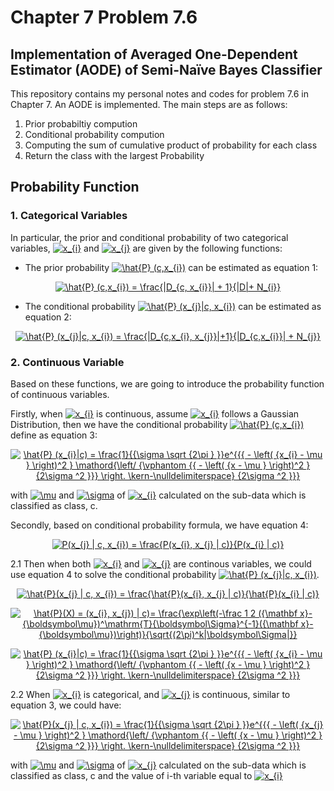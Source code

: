# Chapter 7 Problem 7.6 
## Implementation of Averaged One-Dependent Estimator (AODE) of Semi-Naïve Bayes Classifier

This repository contains my personal notes and codes for problem 7.6 in Chapter 7. An AODE is implemented. The main steps are as follows:

1. Prior probabiltiy compution
2. Conditional probability compution
3. Computing the sum of cumulative product of probability for each class
4. Return the class with the largest Probability

## Probability Function
### 1. Categorical Variables
In particular, the prior and conditional probability of two categorical variables, <a href="https://www.codecogs.com/eqnedit.php?latex=x_{i}" target="_blank"><img src="https://latex.codecogs.com/gif.latex?x_{i}" title="x_{i}" /></a> and <a href="https://www.codecogs.com/eqnedit.php?latex=x_{j}" target="_blank"><img src="https://latex.codecogs.com/gif.latex?x_{j}" title="x_{j}" /></a> are given by the following functions:

- The prior probability <a href="https://www.codecogs.com/eqnedit.php?latex=\hat{P}&space;(c,x_{i})" target="_blank"><img src="https://latex.codecogs.com/gif.latex?\hat{P}&space;(c,x_{i})" title="\hat{P} (c,x_{i})" /></a> can be estimated as equation 1:
<p align="center">
<a href="https://www.codecogs.com/eqnedit.php?latex=\hat{P}&space;(c,x_{i})&space;=&space;\frac{|D_{c,&space;x_{i}}|&space;&plus;&space;1}{|D|&plus;&space;N_{i}}" target="_blank"><img src="https://latex.codecogs.com/gif.latex?\hat{P}&space;(c,x_{i})&space;=&space;\frac{|D_{c,&space;x_{i}}|&space;&plus;&space;1}{|D|&plus;&space;N_{i}}" title="\hat{P} (c,x_{i}) = \frac{|D_{c, x_{i}}| + 1}{|D|+ N_{i}}" /></a>
</p>

- The conditional probability <a href="https://www.codecogs.com/eqnedit.php?latex=\hat{P}&space;(x_{j}|c,&space;x_{i})" target="_blank"><img src="https://latex.codecogs.com/gif.latex?\hat{P}&space;(x_{j}|c,&space;x_{i})" title="\hat{P} (x_{j}|c, x_{i})" /></a> can be estimated as equation 2:

<p align="center">
<a href="https://www.codecogs.com/eqnedit.php?latex=\hat{P}&space;(x_{j}|c,&space;x_{i})&space;=&space;\frac{|D_{c,x_{i},&space;x_{j}}|&plus;1}{|D_{c,x_{i}}|&space;&plus;&space;N_{j}}" target="_blank"><img src="https://latex.codecogs.com/gif.latex?\hat{P}&space;(x_{j}|c,&space;x_{i})&space;=&space;\frac{|D_{c,x_{i},&space;x_{j}}|&plus;1}{|D_{c,x_{i}}|&space;&plus;&space;N_{j}}" title="\hat{P} (x_{j}|c, x_{i}) = \frac{|D_{c,x_{i}, x_{j}}|+1}{|D_{c,x_{i}}| + N_{j}}" /></a>
</p>


### 2. Continuous Variable
Based on these functions, we are going to introduce the probability function of continuous variables. 

  Firstly, when <a href="https://www.codecogs.com/eqnedit.php?latex=x_{i}" target="_blank"><img src="https://latex.codecogs.com/gif.latex?x_{i}" title="x_{i}" /></a> is continuous, assume <a href="https://www.codecogs.com/eqnedit.php?latex=x_{i}" target="_blank"><img src="https://latex.codecogs.com/gif.latex?x_{i}" title="x_{i}" /></a> follows a Gaussian Distribution, then we have the conditional probability <a href="https://www.codecogs.com/eqnedit.php?latex=\hat{P}&space;(c,x_{i})" target="_blank"><img src="https://latex.codecogs.com/gif.latex?\hat{P}&space;(c,x_{i})" title="\hat{P} (c,x_{i})" /></a> define as equation 3:
<p align="center">
<a href="https://www.codecogs.com/eqnedit.php?latex=\hat{P}&space;(x_{i}|c)&space;=&space;\frac{1}{{\sigma&space;\sqrt&space;{2\pi&space;}&space;}}e^{{{&space;-&space;\left(&space;{x_{i}&space;-&space;\mu&space;}&space;\right)^2&space;}&space;\mathord{\left/&space;{\vphantom&space;{{&space;-&space;\left(&space;{x&space;-&space;\mu&space;}&space;\right)^2&space;}&space;{2\sigma&space;^2&space;}}}&space;\right.&space;\kern-\nulldelimiterspace}&space;{2\sigma&space;^2&space;}}}" target="_blank"><img src="https://latex.codecogs.com/gif.latex?\hat{P}&space;(x_{i}|c)&space;=&space;\frac{1}{{\sigma&space;\sqrt&space;{2\pi&space;}&space;}}e^{{{&space;-&space;\left(&space;{x_{i}&space;-&space;\mu&space;}&space;\right)^2&space;}&space;\mathord{\left/&space;{\vphantom&space;{{&space;-&space;\left(&space;{x&space;-&space;\mu&space;}&space;\right)^2&space;}&space;{2\sigma&space;^2&space;}}}&space;\right.&space;\kern-\nulldelimiterspace}&space;{2\sigma&space;^2&space;}}}" title="\hat{P} (x_{i}|c) = \frac{1}{{\sigma \sqrt {2\pi } }}e^{{{ - \left( {x_{i} - \mu } \right)^2 } \mathord{\left/ {\vphantom {{ - \left( {x - \mu } \right)^2 } {2\sigma ^2 }}} \right. \kern-\nulldelimiterspace} {2\sigma ^2 }}}" /></a>

</p>

with <a href="https://www.codecogs.com/eqnedit.php?latex=\mu" target="_blank"><img src="https://latex.codecogs.com/gif.latex?\mu" title="\mu" /></a> and <a href="https://www.codecogs.com/eqnedit.php?latex=\sigma" target="_blank"><img src="https://latex.codecogs.com/gif.latex?\sigma" title="\sigma" /></a> of <a href="https://www.codecogs.com/eqnedit.php?latex=x_{i}" target="_blank"><img src="https://latex.codecogs.com/gif.latex?x_{i}" title="x_{i}" /></a> calculated on the sub-data which is classified as class, c.

  
  Secondly, based on conditional probability formula, we have equation 4:

<p align="center">
  <a href="https://www.codecogs.com/eqnedit.php?latex=P(x_{j}&space;|&space;c,&space;x_{i})&space;=&space;\frac{P(x_{i},&space;x_{j}&space;|&space;c)}{P(x_{i}&space;|&space;c)}" target="_blank"><img src="https://latex.codecogs.com/gif.latex?P(x_{j}&space;|&space;c,&space;x_{i})&space;=&space;\frac{P(x_{i},&space;x_{j}&space;|&space;c)}{P(x_{i}&space;|&space;c)}" title="P(x_{j} | c, x_{i}) = \frac{P(x_{i}, x_{j} | c)}{P(x_{i} | c)}" /></a>
</p>

  
  2.1 Then when both <a href="https://www.codecogs.com/eqnedit.php?latex=x_{i}" target="_blank"><img src="https://latex.codecogs.com/gif.latex?x_{i}" title="x_{i}" /></a> and <a href="https://www.codecogs.com/eqnedit.php?latex=x_{j}" target="_blank"><img src="https://latex.codecogs.com/gif.latex?x_{j}" title="x_{j}" /></a> are continous variables, we could use equation 4 to solve the conditional probability <a href="https://www.codecogs.com/eqnedit.php?latex=\hat{P}&space;(x_{j}|c,&space;x_{i})" target="_blank"><img src="https://latex.codecogs.com/gif.latex?\hat{P}&space;(x_{j}|c,&space;x_{i})" title="\hat{P} (x_{j}|c, x_{i})" /></a>.

<p align="center">
  <a href="https://www.codecogs.com/eqnedit.php?latex=\hat{P}(x_{j}&space;|&space;c,&space;x_{i})&space;=&space;\frac{\hat{P}(x_{i},&space;x_{j}&space;|&space;c)}{\hat{P}(x_{i}&space;|&space;c)}" target="_blank"><img src="https://latex.codecogs.com/gif.latex?\hat{P}(x_{j}&space;|&space;c,&space;x_{i})&space;=&space;\frac{\hat{P}(x_{i},&space;x_{j}&space;|&space;c)}{\hat{P}(x_{i}&space;|&space;c)}" title="\hat{P}(x_{j} | c, x_{i}) = \frac{\hat{P}(x_{i}, x_{j} | c)}{\hat{P}(x_{i} | c)}" /></a>

</p>

<p align="center">
 <a href="https://www.codecogs.com/eqnedit.php?latex=\hat{P}(X)&space;=&space;(x_{i},&space;x_{j})&space;|&space;c)=&space;\frac{\exp\left(-\frac&space;1&space;2&space;({\mathbf&space;x}-{\boldsymbol\mu})^\mathrm{T}{\boldsymbol\Sigma}^{-1}({\mathbf&space;x}-{\boldsymbol\mu})\right)}{\sqrt{(2\pi)^k|\boldsymbol\Sigma|}}" target="_blank"><img src="https://latex.codecogs.com/gif.latex?\hat{P}(X)&space;=&space;(x_{i},&space;x_{j})&space;|&space;c)=&space;\frac{\exp\left(-\frac&space;1&space;2&space;({\mathbf&space;x}-{\boldsymbol\mu})^\mathrm{T}{\boldsymbol\Sigma}^{-1}({\mathbf&space;x}-{\boldsymbol\mu})\right)}{\sqrt{(2\pi)^k|\boldsymbol\Sigma|}}" title="\hat{P}(X) = (x_{i}, x_{j}) | c)= \frac{\exp\left(-\frac 1 2 ({\mathbf x}-{\boldsymbol\mu})^\mathrm{T}{\boldsymbol\Sigma}^{-1}({\mathbf x}-{\boldsymbol\mu})\right)}{\sqrt{(2\pi)^k|\boldsymbol\Sigma|}}" /></a>


</p>

<p align="center">
 <a href="https://www.codecogs.com/eqnedit.php?latex=\hat{P}&space;(x_{i}|c)&space;=&space;\frac{1}{{\sigma&space;\sqrt&space;{2\pi&space;}&space;}}e^{{{&space;-&space;\left(&space;{x_{i}&space;-&space;\mu&space;}&space;\right)^2&space;}&space;\mathord{\left/&space;{\vphantom&space;{{&space;-&space;\left(&space;{x&space;-&space;\mu&space;}&space;\right)^2&space;}&space;{2\sigma&space;^2&space;}}}&space;\right.&space;\kern-\nulldelimiterspace}&space;{2\sigma&space;^2&space;}}}" target="_blank"><img src="https://latex.codecogs.com/gif.latex?\hat{P}&space;(x_{i}|c)&space;=&space;\frac{1}{{\sigma&space;\sqrt&space;{2\pi&space;}&space;}}e^{{{&space;-&space;\left(&space;{x_{i}&space;-&space;\mu&space;}&space;\right)^2&space;}&space;\mathord{\left/&space;{\vphantom&space;{{&space;-&space;\left(&space;{x&space;-&space;\mu&space;}&space;\right)^2&space;}&space;{2\sigma&space;^2&space;}}}&space;\right.&space;\kern-\nulldelimiterspace}&space;{2\sigma&space;^2&space;}}}" title="\hat{P} (x_{i}|c) = \frac{1}{{\sigma \sqrt {2\pi } }}e^{{{ - \left( {x_{i} - \mu } \right)^2 } \mathord{\left/ {\vphantom {{ - \left( {x - \mu } \right)^2 } {2\sigma ^2 }}} \right. \kern-\nulldelimiterspace} {2\sigma ^2 }}}" /></a>

</p>


  2.2 When <a href="https://www.codecogs.com/eqnedit.php?latex=x_{i}" target="_blank"><img src="https://latex.codecogs.com/gif.latex?x_{i}" title="x_{i}" /></a> is categorical, and <a href="https://www.codecogs.com/eqnedit.php?latex=x_{j}" target="_blank"><img src="https://latex.codecogs.com/gif.latex?x_{j}" title="x_{j}" /></a> is continuous, similar to equation 3, we could have:
  <p align="center">
  <a href="https://www.codecogs.com/eqnedit.php?latex=\hat{P}(x_{j}&space;|&space;c,&space;x_{i})&space;=&space;\frac{1}{{\sigma&space;\sqrt&space;{2\pi&space;}&space;}}e^{{{&space;-&space;\left(&space;{x_{j}&space;-&space;\mu&space;}&space;\right)^2&space;}&space;\mathord{\left/&space;{\vphantom&space;{{&space;-&space;\left(&space;{x&space;-&space;\mu&space;}&space;\right)^2&space;}&space;{2\sigma&space;^2&space;}}}&space;\right.&space;\kern-\nulldelimiterspace}&space;{2\sigma&space;^2&space;}}}" target="_blank"><img src="https://latex.codecogs.com/gif.latex?\hat{P}(x_{j}&space;|&space;c,&space;x_{i})&space;=&space;\frac{1}{{\sigma&space;\sqrt&space;{2\pi&space;}&space;}}e^{{{&space;-&space;\left(&space;{x_{j}&space;-&space;\mu&space;}&space;\right)^2&space;}&space;\mathord{\left/&space;{\vphantom&space;{{&space;-&space;\left(&space;{x&space;-&space;\mu&space;}&space;\right)^2&space;}&space;{2\sigma&space;^2&space;}}}&space;\right.&space;\kern-\nulldelimiterspace}&space;{2\sigma&space;^2&space;}}}" title="\hat{P}(x_{j} | c, x_{i}) = \frac{1}{{\sigma \sqrt {2\pi } }}e^{{{ - \left( {x_{j} - \mu } \right)^2 } \mathord{\left/ {\vphantom {{ - \left( {x - \mu } \right)^2 } {2\sigma ^2 }}} \right. \kern-\nulldelimiterspace} {2\sigma ^2 }}}" /></a>
  
  </p>
  
  with <a href="https://www.codecogs.com/eqnedit.php?latex=\mu" target="_blank"><img src="https://latex.codecogs.com/gif.latex?\mu" title="\mu" /></a> and <a href="https://www.codecogs.com/eqnedit.php?latex=\sigma" target="_blank"><img src="https://latex.codecogs.com/gif.latex?\sigma" title="\sigma" /></a> of <a href="https://www.codecogs.com/eqnedit.php?latex=x_{j}" target="_blank"><img src="https://latex.codecogs.com/gif.latex?x_{j}" title="x_{j}" /></a> calculated on the sub-data which is classified as class, c and the value of i-th variable equal to <a href="https://www.codecogs.com/eqnedit.php?latex=x_{i}" target="_blank"><img src="https://latex.codecogs.com/gif.latex?x_{i}" title="x_{i}" /></a>
  



